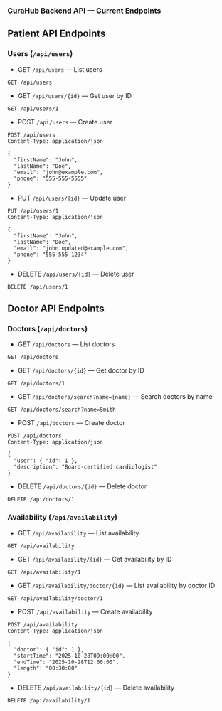 ### CuraHub Backend API — Current Endpoints

## Patient API Endpoints

### Users (`/api/users`)
- GET `/api/users` — List users
```http
GET /api/users
```

- GET `/api/users/{id}` — Get user by ID
```http
GET /api/users/1
```

- POST `/api/users` — Create user
```http
POST /api/users
Content-Type: application/json

{
  "firstName": "John",
  "lastName": "Doe",
  "email": "john@example.com",
  "phone": "555-555-5555"
}
```

- PUT `/api/users/{id}` — Update user
```http
PUT /api/users/1
Content-Type: application/json

{
  "firstName": "John",
  "lastName": "Doe",
  "email": "john.updated@example.com",
  "phone": "555-555-1234"
}
```

- DELETE `/api/users/{id}` — Delete user
```http
DELETE /api/users/1
```

## Doctor API Endpoints

### Doctors (`/api/doctors`)
- GET `/api/doctors` — List doctors
```http
GET /api/doctors
```

- GET `/api/doctors/{id}` — Get doctor by ID
```http
GET /api/doctors/1
```

- GET `/api/doctors/search?name={name}` — Search doctors by name
```http
GET /api/doctors/search?name=Smith
```

- POST `/api/doctors` — Create doctor
```http
POST /api/doctors
Content-Type: application/json

{
  "user": { "id": 1 },
  "description": "Board-certified cardiologist"
}
```

- DELETE `/api/doctors/{id}` — Delete doctor
```http
DELETE /api/doctors/1
```

### Availability (`/api/availability`)
- GET `/api/availability` — List availability
```http
GET /api/availability
```

- GET `/api/availability/{id}` — Get availability by ID
```http
GET /api/availability/1
```

- GET `/api/availability/doctor/{id}` — List availability by doctor ID
```http
GET /api/availability/doctor/1
```

- POST `/api/availability` — Create availability
```http
POST /api/availability
Content-Type: application/json

{
  "doctor": { "id": 1 },
  "startTime": "2025-10-28T09:00:00",
  "endTime": "2025-10-28T12:00:00",
  "length": "00:30:00"
}
```

- DELETE `/api/availability/{id}` — Delete availability
```http
DELETE /api/availability/1
```

